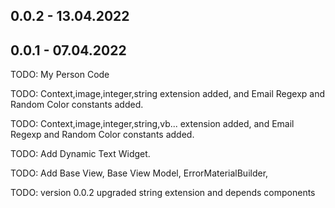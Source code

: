 ## 0.0.2 - 13.04.2022
## 0.0.1 - 07.04.2022

TODO: My Person Code

TODO: Context,image,integer,string extension added, and Email Regexp and Random Color constants added.

TODO: Context,image,integer,string,vb... extension added, and Email Regexp and Random Color constants added.

TODO: Add Dynamic Text Widget.

TODO: Add Base View, Base View Model, ErrorMaterialBuilder,

TODO: version 0.0.2 upgraded string extension and depends components
